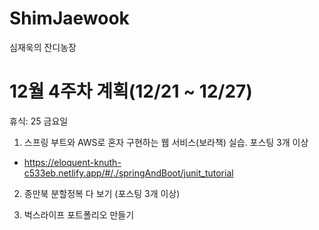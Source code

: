 # ShimJaewook

심재욱의 잔디농장

# 12월 4주차 계획(12/21 ~ 12/27)

휴식: 25 금요일

1. 스프링 부트와 AWS로 혼자 구현하는 웹 서비스(보라책) 실습. 포스팅 3개 이상

  - https://eloquent-knuth-c533eb.netlify.app/#/./springAndBoot/junit_tutorial

2. 종만북 분할정복 다 보기 (포스팅 3개 이상)

3. 벅스라이프 포트폴리오 만들기
